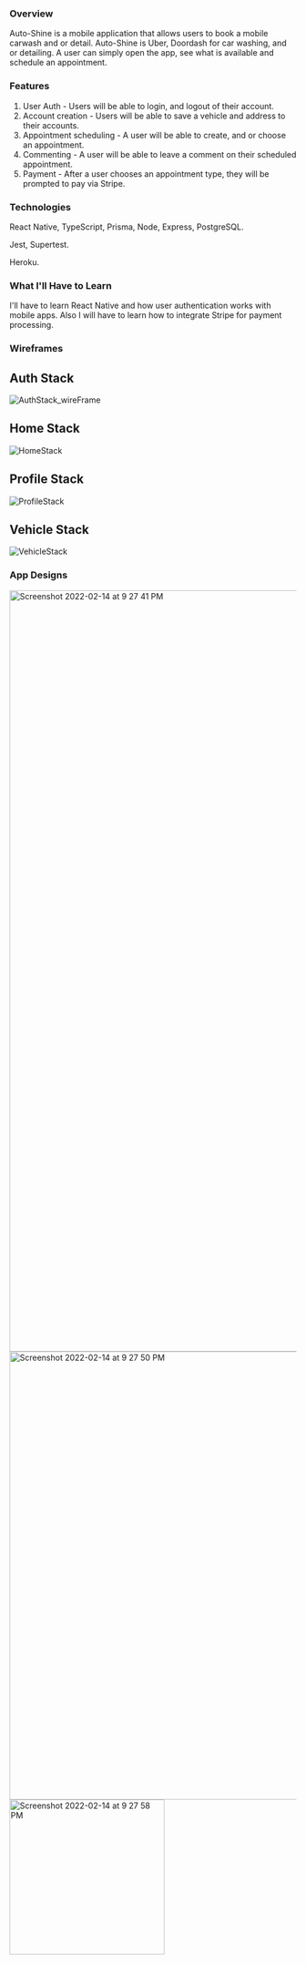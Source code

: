 ### Overview
Auto-Shine is a mobile application that allows users to book a mobile carwash and or detail. Auto-Shine is Uber, Doordash for car washing, and or detailing. A user can simply open the app, see what is available and schedule an appointment.


### Features
1. User Auth - Users will be able to login, and logout of their account.
2. Account creation - Users will be able to save a vehicle and address to their accounts.
3. Appointment scheduling - A user will be able to create, and or choose an appointment.
4. Commenting - A user will be able to leave a comment on their scheduled appointment. 
5. Payment - After a user chooses an appointment type, they will be prompted to pay via Stripe.

### Technologies
React Native, 
TypeScript, 
Prisma, 
Node, 
Express, 
PostgreSQL.

Jest, 
Supertest.

Heroku.

### What I'll Have to Learn
I'll have to learn React Native and how user authentication works with mobile apps. Also I will have to learn how to integrate Stripe for payment processing. 

### Wireframes

## Auth Stack 
![AuthStack_wireFrame](https://user-images.githubusercontent.com/11067335/147862634-246a7332-df07-477d-aad9-0e15cca53bd4.jpeg)

## Home Stack 
![HomeStack](https://user-images.githubusercontent.com/11067335/147862644-d3a5b303-986c-482c-a314-0da5611cf86c.jpeg)

## Profile Stack 
![ProfileStack](https://user-images.githubusercontent.com/11067335/147862656-062daa55-2913-4b76-a4a9-d22ee20d9552.jpeg)

## Vehicle Stack
![VehicleStack](https://user-images.githubusercontent.com/11067335/147862665-578d32cf-0477-4df5-9519-7abb676f51df.jpeg)

### App Designs

<img width="1337" alt="Screenshot 2022-02-14 at 9 27 41 PM" src="https://user-images.githubusercontent.com/11067335/153998534-b4d57a83-3282-4b35-81e6-2cb7a6dd4ad8.png">

<img width="787" alt="Screenshot 2022-02-14 at 9 27 50 PM" src="https://user-images.githubusercontent.com/11067335/153998558-4dc487dd-938e-4496-aec7-6345bc630091.png">

<img width="272" alt="Screenshot 2022-02-14 at 9 27 58 PM" src="https://user-images.githubusercontent.com/11067335/153998576-2257d502-dcf8-4602-8e25-ec0924463098.png">
